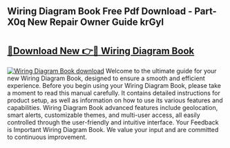 ## Wiring Diagram Book Free Pdf Download - Part-X0q New Repair Owner Guide krGyl

# <h2><a href="http://dfna5rk.blite.top/?on=Wiring+Diagram+Book">🔗Download New 👉🔴 Wiring Diagram Book</a></h2>

[![Wiring Diagram Book download](https://i.imgur.com/lujVjoI.png)](http://dfna5rk.blite.top/?on=Wiring+Diagram+Book)
Welcome to the ultimate guide for your new Wiring Diagram Book, designed to ensure a smooth and efficient experience. Before you begin using your Wiring Diagram Book, please take a moment to read this manual carefully. It contains detailed instructions for product setup, as well as information on how to use its various features and capabilities. Wiring Diagram Book advanced features include geolocation, smart alerts, customizable themes, and multi-user access, all easily controlled through the user-friendly and intuitive interface. Your Feedback is Important Wiring Diagram Book. We value your input and are committed to continuous improvement.
